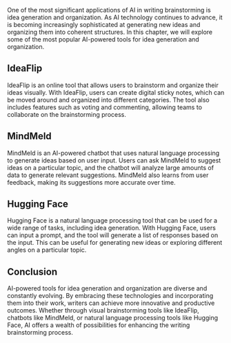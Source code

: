 
One of the most significant applications of AI in writing brainstorming is idea generation and organization. As AI technology continues to advance, it is becoming increasingly sophisticated at generating new ideas and organizing them into coherent structures. In this chapter, we will explore some of the most popular AI-powered tools for idea generation and organization.

IdeaFlip
--------

IdeaFlip is an online tool that allows users to brainstorm and organize their ideas visually. With IdeaFlip, users can create digital sticky notes, which can be moved around and organized into different categories. The tool also includes features such as voting and commenting, allowing teams to collaborate on the brainstorming process.

MindMeld
--------

MindMeld is an AI-powered chatbot that uses natural language processing to generate ideas based on user input. Users can ask MindMeld to suggest ideas on a particular topic, and the chatbot will analyze large amounts of data to generate relevant suggestions. MindMeld also learns from user feedback, making its suggestions more accurate over time.

Hugging Face
------------

Hugging Face is a natural language processing tool that can be used for a wide range of tasks, including idea generation. With Hugging Face, users can input a prompt, and the tool will generate a list of responses based on the input. This can be useful for generating new ideas or exploring different angles on a particular topic.

Conclusion
----------

AI-powered tools for idea generation and organization are diverse and constantly evolving. By embracing these technologies and incorporating them into their work, writers can achieve more innovative and productive outcomes. Whether through visual brainstorming tools like IdeaFlip, chatbots like MindMeld, or natural language processing tools like Hugging Face, AI offers a wealth of possibilities for enhancing the writing brainstorming process.
